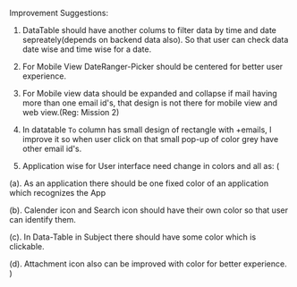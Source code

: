 Improvement Suggestions:

1. DataTable should have another colums to filter data by time and date sepreately(depends on backend data also). So that user can check data date wise and time wise for a date.

2. For Mobile View DateRanger-Picker should be centered for better user experience.

3. For Mobile view data should be expanded and collapse if mail having more than one email id's, that design is not there for mobile view and web view.(Reg: Mission 2)

4. In datatable `To` column has small design of rectangle with +emails, I improve it so when user click on that small pop-up of color grey have other email id's. 

5. Application wise for User interface need change in colors and all as:
(

  (a). As an application there should be one fixed color of an application which recognizes the App 

  (b). Calender icon and Search icon should have their own color so that user can identify them.

  (c). In Data-Table in Subject there should have some color which is clickable.

  (d). Attachment icon also can be improved with color for better experience.
)
